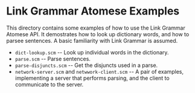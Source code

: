 Link Grammar Atomese Examples
=============================

This directory contains some examples of how to use the Link Grammar
Atomese API. It demostrates how to look up dictionary words, and how
to parsee sentences.  A basic familiarity with Link Grammar is assumed.

* `dict-lookup.scm` -- Look up individual words in the dictionary.
* `parse.scm` -- Parse sentences.
* `parse-disjuncts.scm` -- Get the disjuncts used in a parse.
* `network-server.scm` and `netwwork-client.scm` -- A pair of examples,
  implementing a server that performs parsing, and the client to
  communicate to the server.
